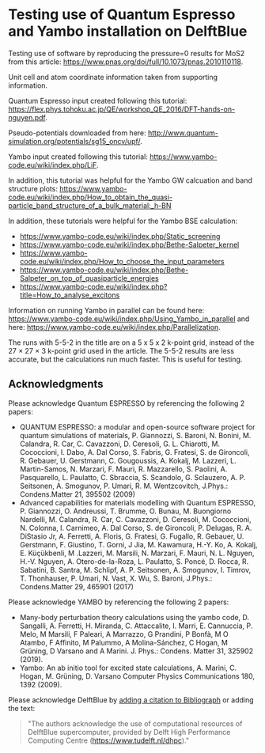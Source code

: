 # Testing use of Quantum Espresso and Yambo installation on DelftBlue
Testing use of software by reproducing the pressure=0 results for MoS2 from this article: https://www.pnas.org/doi/full/10.1073/pnas.2010110118.

Unit cell and atom coordinate information taken from supporting information.

Quantum Espresso input created following this tutorial: https://flex.phys.tohoku.ac.jp/QE/workshop_QE_2016/DFT-hands-on-nguyen.pdf.

Pseudo-potentials downloaded from here: http://www.quantum-simulation.org/potentials/sg15_oncv/upf/.

Yambo input created following this tutorial: https://www.yambo-code.eu/wiki/index.php/LiF.

In addition, this tutorial was helpful for the Yambo GW  calcuation and band structure plots: https://www.yambo-code.eu/wiki/index.php/How_to_obtain_the_quasi-particle_band_structure_of_a_bulk_material:_h-BN

In addition, these tutorials were helpful for the Yambo BSE calculation:
* https://www.yambo-code.eu/wiki/index.php/Static_screening
* https://www.yambo-code.eu/wiki/index.php/Bethe-Salpeter_kernel
* https://www.yambo-code.eu/wiki/index.php/How_to_choose_the_input_parameters
* https://www.yambo-code.eu/wiki/index.php/Bethe-Salpeter_on_top_of_quasiparticle_energies
* https://www.yambo-code.eu/wiki/index.php?title=How_to_analyse_excitons

Information on running Yambo in parallel can be found here: https://www.yambo-code.eu/wiki/index.php/Using_Yambo_in_parallel and here: https://www.yambo-code.eu/wiki/index.php/Parallelization.

The runs with 5-5-2 in the title are on a 5 x 5 x 2 k-point grid, instead of the 27 × 27 × 3 k-point grid used in the article. The 5-5-2 results are less accurate, but the calculations run much faster. This is useful for testing.

## Acknowledgments
Please acknowledge Quantum ESPRESSO by referencing the following 2 papers:
* QUANTUM ESPRESSO: a modular and open-source software project for quantum simulations of materials, P. Giannozzi, S. Baroni, N. Bonini, M. Calandra, R. Car, C. Cavazzoni, D. Ceresoli, G. L. Chiarotti, M. Cococcioni, I. Dabo, A. Dal Corso, S. Fabris, G. Fratesi, S. de Gironcoli, R. Gebauer, U. Gerstmann, C. Gougoussis, A. Kokalj, M. Lazzeri, L. Martin-Samos, N. Marzari, F. Mauri, R. Mazzarello, S. Paolini, A. Pasquarello, L. Paulatto, C. Sbraccia, S. Scandolo, G. Sclauzero, A. P. Seitsonen, A. Smogunov, P. Umari, R. M. Wentzcovitch, J.Phys.: Condens.Matter 21, 395502 (2009)
* Advanced capabilities for materials modelling with Quantum ESPRESSO, P. Giannozzi, O. Andreussi, T. Brumme, O. Bunau, M. Buongiorno Nardelli, M. Calandra, R. Car, C. Cavazzoni, D. Ceresoli, M. Cococcioni, N. Colonna, I. Carnimeo, A. Dal Corso, S. de Gironcoli, P. Delugas, R. A. DiStasio Jr, A. Ferretti, A. Floris, G. Fratesi, G. Fugallo, R. Gebauer, U. Gerstmann, F. Giustino, T. Gorni, J Jia, M. Kawamura, H.-Y. Ko, A. Kokalj, E. Küçükbenli, M .Lazzeri, M. Marsili, N. Marzari, F. Mauri, N. L. Nguyen, H.-V. Nguyen, A. Otero-de-la-Roza, L. Paulatto, S. Poncé, D. Rocca, R. Sabatini, B. Santra, M. Schlipf, A. P. Seitsonen, A. Smogunov, I. Timrov, T. Thonhauser, P. Umari, N. Vast, X. Wu, S. Baroni, J.Phys.: Condens.Matter 29, 465901 (2017)

Please acknowledge YAMBO by referencing the following 2 papers:
* Many-body perturbation theory calculations using the yambo code,
D. Sangalli, A. Ferretti, H. Miranda, C. Attaccalite, I. Marri, E. Cannuccia, P. Melo,
M Marsili, F Paleari, A Marrazzo, G Prandini, P Bonfà, M O Atambo, F Affinito,
M Palummo, A Molina-Sánchez, C Hogan, M Grüning, D Varsano and A Marini.
J. Phys.: Condens. Matter 31, 325902 (2019).
* Yambo: An ab initio tool for excited state calculations,
A. Marini, C. Hogan, M. Grüning, D. Varsano
Computer Physics Communications 180, 1392 (2009).

Please acknowledge DelftBlue by [adding a citation to Bibliograph](https://doc.dhpc.tudelft.nl/delftblue/Citing-DHPC) or adding the text:
> "The authors acknowledge the use of computational resources of DelftBlue supercomputer, provided by Delft High Performance Computing Centre (https://www.tudelft.nl/dhpc)."
